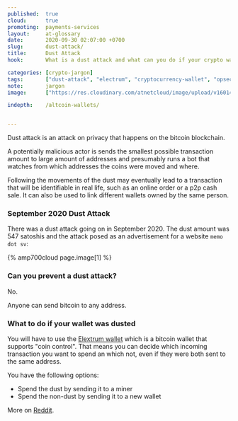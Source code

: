 ```yaml
---
published:  true
cloud:      true
promoting:  payments-services
layout:     at-glossary
date:       2020-09-30 02:07:00 +0700
slug:       dust-attack/
title:      Dust Attack
hook:       What is a dust attack and what can you do if your crypto wallet was dusted?

categories: [crypto-jargon]
tags:       ["dust-attack", "electrum", "cryptocurrency-wallet", "opsec", "og-crypto-tools"]
note:       jargon
image:      ["https://res.cloudinary.com/atnetcloud/image/upload/v1601438903/atnet/_glossary/pexels-paul-theodor-oja-2437847_aeirb4.jpg", "https://res.cloudinary.com/atnetcloud/image/upload/c_lfill,h_360,w_700/v1601438858/atnet/_glossary/Screenshot_2020-09-30_at_10.56.15_AM_w12fgg.jpg"]

indepth:    /altcoin-wallets/


---
```


Dust attack is an attack on privacy that happens on the bitcoin blockchain.

A potentially malicious actor is sends the smallest possible transaction amount to large amount of addresses and presumably runs a bot that watches from which addresses the coins were moved and where.

Following the movements of the dust may eventually lead to a transaction that will be identifiable in real life, such as an online order or a p2p cash sale. It can also be used to link different wallets owned by the same person.

### September 2020 Dust Attack

There was a dust attack going on in September 2020. The dust amount was 547 satoshis and the attack posed as an advertisement for a website `memo dot sv`:

{% amp700cloud page.image[1] %}

### Can you prevent a dust attack?

No.

Anyone can send bitcoin to any address.

### What to do if your wallet was dusted

You will have to use the [Elextrum wallet](/glossary/electrum/) which is a bitcoin wallet that supports "coin control". That means you can decide which incoming transaction you want to spend an which not, even if they were both sent to the same address.

You have the following options:

* Spend the dust by sending it to a miner
* Spend the non-dust by sending it to a new wallet

More on [Reddit](https://www.reddit.com/r/TREZOR/comments/ium0gd/dust_attack/).
